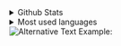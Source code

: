 <div align="left">

<details>
  
  <summary>Github Stats</summary>
  
  <br />
  
  ![Statistique de Pmpspn](https://github-readme-stats.vercel.app/api?username=Pmpspn&show_icons=true?theme=tokyonight)
  
  </div>
  
</details>



<div align="left">

<details>

<summary>Most used languages</summary>
  
[![Pmpspn wakatime stats](https://github-readme-stats.vercel.app/api/top-langs/?username=Pmpspn&langs_count=50)](https://github.com/anuraghazra/github-readme-stats)
  
</div>
  
</details>


<img src="https://github.com/<username>/<repository-name>/blob/master/images/codeStats.svg" alt="Alternative Text"/>
  Example: <img src="https://github.com/tariksahni/tariksahni/blob/master/codeStats.svg" alt="My Coding Activity/>

